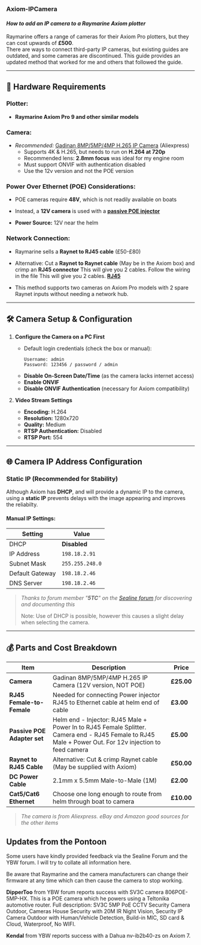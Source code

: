 ### **Axiom-IPCamera**  
#### *How to add an IP camera to a Raymarine Axiom plotter*

Raymarine offers a range of cameras for their Axiom Pro plotters, but they can cost upwards of **£500**.  
There are ways to connect third-party IP cameras, but existing guides are outdated, and some cameras are discontinued. This guide provides an updated method that worked for me and others that followed the guide.

---

## 📌 **Hardware Requirements**  

### **Plotter:**  
- **Raymarine Axiom Pro 9 and other similar models**  

### **Camera:**  
- *Recommended:* [Gadinan 8MP/5MP/4MP H.265 IP Camera](https://www.aliexpress.com) (Aliexpress)  
  - Supports 4K & H.265, but needs to run on **H.264 at 720p**  
  - Recommended lens: **2.8mm focus** was ideal for my engine room
  - Must support ONVIF with authentication disabled
  - Use the 12v version and not the POE version  

### **Power Over Ethernet (POE) Considerations:**  
- POE cameras require **48V**, which is not readily available on boats  
- Instead, a **12V camera** is used with a [**passive POE injector**](./POE_Injector_Pair.jpeg)

- **Power Source:** 12V near the helm  

### **Network Connection:**  
- Raymarine sells a **Raynet to RJ45 cable** (£50-£80)  
- Alternative: Cut a **Raynet to Raynet cable** (May be in the Axiom box) and crimp an **RJ45 connector**  This will give you 2 cables. Follow the wiring in the file This will give you 2 cables. [**RJ45**](./RJ45.png)

- This method supports two cameras on Axiom Pro models with 2 spare Raynet inputs without needing a network hub.

---

## 🛠 **Camera Setup & Configuration**  

1. **Configure the Camera on a PC First**  
   - Default login credentials (check the box or manual):  
     ```
     Username: admin
     Password: 123456 / password / admin
     ```
   - **Disable On-Screen Date/Time** (as the camera lacks internet access)  
   - **Enable ONVIF**  
   - **Disable ONVIF Authentication** (necessary for Axiom compatibility)  

2. **Video Stream Settings**  
   - **Encoding:** H.264  
   - **Resolution:** 1280x720  
   - **Quality:** Medium  
   - **RTSP Authentication:** Disabled  
   - **RTSP Port:** 554  

---

## 🌐 **Camera IP Address Configuration**  

### **Static IP (Recommended for Stability)**
Although Axiom has **DHCP**, and will provide a dynamic IP to the camera, using a **static IP** prevents delays with the image appearing and improves the reliabilty.

#### **Manual IP Settings:**
| Setting          | Value          |
|-----------------|---------------|
| DHCP           | **Disabled** |
| IP Address     | `198.18.2.91` |
| Subnet Mask    | `255.255.248.0` |
| Default Gateway | `198.18.2.46` |
| DNS Server     | `198.18.2.46` |

> *Thanks to forum member "**5TC**" on the [Sealine forum](https://sealineforum.forumotion.com) for discovering and documenting this*
>
> Note: Use of DHCP is possible, however this causes a slight delay when selecting the camera.

---

## 💰 **Parts and Cost Breakdown**  

| Item | Description | Price |
|------|------------|-------|
| **Camera** | Gadinan 8MP/5MP/4MP H.265 IP Camera (12V version, NOT POE) | **£25.00** |
| **RJ45 Female-to-Female** | Needed for connecting Power injector RJ45 to Ethernet cable at helm end of cable | **£3.00** |
| **Passive POE Adapter set** | Helm end - Injector: RJ45 Male + Power In to RJ45 Female Splitter. Camera end - RJ45 Female to RJ45 Male + Power Out. For 12v injection to feed camera| **£5.00** |
| **Raynet to RJ45 Cable** | Alternative: Cut & crimp Raynet cable (May be supplied with Axiom) | **£50.00** |
| **DC Power Cable** | 2.1mm x 5.5mm Male-to-Male (1M) | **£2.00** |
| **Cat5/Cat6 Ethernet** | Choose one long enough to route from helm through boat to camera | **£10.00** |

> *The camera is from Aliexpress. eBay and Amazon good sources for the other items*  





## **Updates from the Pontoon** 

Some users have kindly provided feedback via the Sealine Forum and the YBW forum.
I will try to collate all information here.

Be aware that Raymarine and the camera manufacturers can change their firmware at any time which can then cause the camera to stop working.

**DipperToo** from YBW forum reports success with SV3C camera 806POE-5MP-HX. This is a POE camera which he powers using a Teltonika automotive router. Full description: SV3C 5MP PoE CCTV Security Camera Outdoor, Cameras House Security with 20M IR Night Vision, Security IP Camera Outdoor with Human/Vehicle Detection, Build-in MIC, SD card & Cloud, Waterproof, No WIFI.

**Kendal** from YBW reports success with a Dahua nv-ib2b40-zs on Axiom 7.
